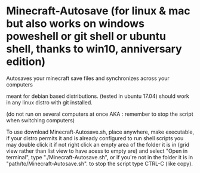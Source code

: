 # Minecraft-Autosave (for linux & mac but also works on windows poweshell or git shell or ubuntu shell, thanks to win10, anniversary edition)
Autosaves your minecraft save files and synchronizes across your computers


meant for debian based distributions. (tested in ubuntu 17.04) should work in any linux distro with git installed.

(do not run on several computers at once AKA : remember to stop the script when switching computers)

To use download Minecraft-Autosave.sh, place anywhere, make executable, if your distro permits it and is already configured to run shell scripts you may double click it if not right click an empty area of the folder it is in (grid view rather than list view to have acess to empty are) and select "Open in terminal", type "./Minecraft-Autosave.sh", or if you're not in the folder it is in "path/to/Minecraft-Autosave.sh".
to stop the script type CTRL-C (like copy).
